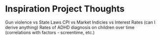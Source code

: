 # Inspiration Project Thoughts
Gun violence vs State Laws
CPI vs Market Indicies vs Interest Rates (can I derive anything)
Rates of ADHD diagnosis on children over time (correlations with factors - screentime, etc.)
